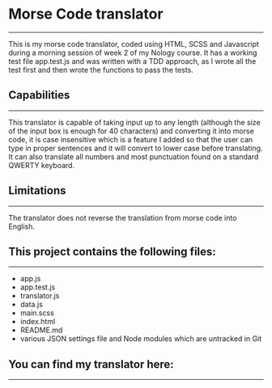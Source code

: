 # Morse Code translator
--------------

This is my morse code translator, coded using HTML, SCSS and Javascript during a morning session of week 2 of my Nology course. It has a working test file app.test.js and was written with a TDD approach, as I wrote all the test first and then wrote the functions to pass the tests.

## Capabilities
-------------

This translator is capable of taking input up to any length (although the size of the input box is enough for 40 characters) and converting it into morse code, it is case insensitive which is a feature I added so that the user can type in proper sentences and it will convert to lower case before translating. It can also translate all numbers and most punctuation found on a standard QWERTY keyboard.

## Limitations
-------------

The translator does not reverse the translation from morse code into English.

## This project contains the following files:
------------
- app.js
- app.test.js
- translator.js
- data.js
- main.scss
- index.html
- README.md
- various JSON settings file and Node modules which are untracked in Git

## You can find my translator here:
-------------

